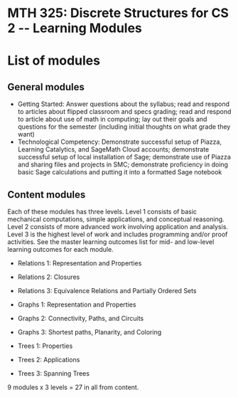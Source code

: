 MTH 325: Discrete Structures for CS 2 -- Learning Modules 
=========================================================

# List of modules 

## General modules

+ Getting Started: Answer questions about the syllabus; read and respond to articles about flipped classroom and specs grading; read and respond to article about use of math in computing; lay out their goals and questions for the semester (including initial thoughts on what grade they want)
+ Technological Competency: Demonstrate successful setup of Piazza, Learning Catalytics, and SageMath Cloud accounts; demonstrate successful setup of local installation of Sage; demonstrate use of Piazza and sharing files and projects in SMC; demonstrate proficiency in doing basic Sage calculations and putting it into a formatted Sage notebook 

## Content modules 

Each of these modules has three levels. Level 1 consists of basic mechanical computations, simple applications, and conceptual reasoning. Level 2 consists of more advanced work involving application and analysis. Level 3 is the highest level of work and includes programming and/or proof activities. See the master learning outcomes list for mid- and low-level learning outcomes for each module. 

+ Relations 1: Representation and Properties
+ Relations 2: Closures
+ Relations 3: Equivalence Relations and Partially Ordered Sets

+ Graphs 1: Representation and Properties
+ Graphs 2: Connectivity, Paths, and Circuits
+ Graphs 3: Shortest paths, Planarity, and Coloring

+ Trees 1: Properties 
+ Trees 2: Applications
+ Trees 3: Spanning Trees 

9 modules x 3 levels = 27 in all from content. 

